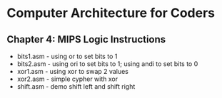 # Computer Architecture for Coders
## Chapter 4: MIPS Logic Instructions

* bits1.asm - using or to set bits to 1
* bits2.asm - using ori to set bits to 1; using andi to set bits to 0
* xor1.asm - using xor to swap 2 values
* xor2.asm - simple cypher with xor
* shift.asm - demo shift left and shift right